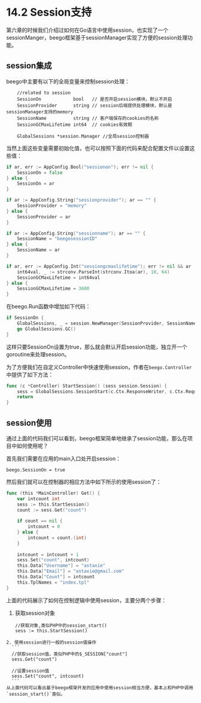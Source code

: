 # 14.2 Session支持
第六章的时候我们介绍过如何在Go语言中使用session，也实现了一个sessionManger，beego框架基于sessionManager实现了方便的session处理功能。

## session集成
beego中主要有以下的全局变量来控制session处理：
```
	//related to session 
	SessionOn            bool   // 是否开启session模块，默认不开启
	SessionProvider      string // session后端提供处理模块，默认是sessionManager支持的memory
	SessionName          string // 客户端保存的cookies的名称
	SessionGCMaxLifetime int64  // cookies有效期

	GlobalSessions *session.Manager //全局session控制器
```
当然上面这些变量需要初始化值，也可以按照下面的代码来配合配置文件以设置这些值：
```go
if ar, err := AppConfig.Bool("sessionon"); err != nil {
	SessionOn = false
} else {
	SessionOn = ar
}

if ar := AppConfig.String("sessionprovider"); ar == "" {
	SessionProvider = "memory"
} else {
	SessionProvider = ar
}

if ar := AppConfig.String("sessionname"); ar == "" {
	SessionName = "beegosessionID"
} else {
	SessionName = ar
}

if ar, err := AppConfig.Int("sessiongcmaxlifetime"); err != nil && ar != 0 {
	int64val, _ := strconv.ParseInt(strconv.Itoa(ar), 10, 64)
	SessionGCMaxLifetime = int64val
} else {
	SessionGCMaxLifetime = 3600
}	
```	
在beego.Run函数中增加如下代码：
```go
if SessionOn {
	GlobalSessions, _ = session.NewManager(SessionProvider, SessionName, SessionGCMaxLifetime)
	go GlobalSessions.GC()
}
```
	
这样只要SessionOn设置为true，那么就会默认开启session功能，独立开一个goroutine来处理session。

为了方便我们在自定义Controller中快速使用session，作者在`beego.Controller`中提供了如下方法：
```go
func (c *Controller) StartSession() (sess session.Session) {
	sess = GlobalSessions.SessionStart(c.Ctx.ResponseWriter, c.Ctx.Request)
	return
}		
```

## session使用
通过上面的代码我们可以看到，beego框架简单地继承了session功能，那么在项目中如何使用呢？

首先我们需要在应用的main入口处开启session：
```
beego.SessionOn = true
```

然后我们就可以在控制器的相应方法中如下所示的使用session了：		
```go
func (this *MainController) Get() {
	var intcount int
	sess := this.StartSession()
	count := sess.Get("count")
	
	if count == nil {
		intcount = 0
	} else {
		intcount = count.(int)
	}
	
	intcount = intcount + 1
	sess.Set("count", intcount)
	this.Data["Username"] = "astaxie"
	this.Data["Email"] = "astaxie@gmail.com"
	this.Data["Count"] = intcount
	this.TplNames = "index.tpl"
}
```
	
上面的代码展示了如何在控制逻辑中使用session，主要分两个步骤：

1. 获取session对象
	```
	//获取对象,类似PHP中的session_start()
	sess := this.StartSession()
  ```
2. 使用session进行一般的session值操作
	```
	//获取session值，类似PHP中的$_SESSION["count"]
	sess.Get("count")
		
	//设置session值
	sess.Set("count", intcount)
	```
从上面代码可以看出基于beego框架开发的应用中使用session相当方便，基本上和PHP中调用`session_start()`类似。

